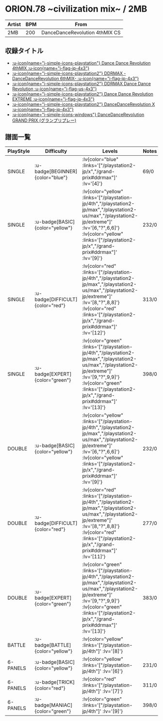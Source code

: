 # ORION.78 \~civilization mix\~ / 2MB

|Artist|BPM|From|
|------|---|----|
|2MB|200|DanceDanceRevolution 4thMIX CS|

## 収録タイトル

- [ :u-icon{name="i-simple-icons-playstation"} Dance Dance Revolution 4thMIX :u-icon{name="i-flag-jp-4x3"} ](/playstation-jp/4th)
- [ :u-icon{name="i-simple-icons-playstation2"} DDRMAX -DanceDanceRevolution 6thMIX- :u-icon{name="i-flag-jp-4x3"} ](/playstation2-jp/max)
- [ :u-icon{name="i-simple-icons-playstation2"} DDRMAX Dance Dance Revolution :u-icon{name="i-flag-us-4x3"} ](/playstation2-us/max)
- [ :u-icon{name="i-simple-icons-playstation2"} Dance Dance Revolution EXTREME :u-icon{name="i-flag-jp-4x3"} ](/playstation2-jp/extreme)
- [ :u-icon{name="i-simple-icons-playstation2"} DanceDanceRevolution X :u-icon{name="i-flag-jp-4x3"} ](/playstation2-jp/x)
- [ :u-icon{name="i-simple-icons-windows"} DanceDanceRevolution GRAND PRIX (グランプリプレー)](/grand-prix#ddrmax)

## 譜面一覧

|PlayStyle|Difficulty|Levels|Notes|Movie|
|---------|----------|------|-----|-----|
|SINGLE| :u-badge[BEGINNER]{color="blue"} | :lv{color="blue" :links='["/playstation2-jp/x","/grand-prix#ddrmax"]' :lv='[4]'} |69/0||
|SINGLE| :u-badge[BASIC]{color="yellow"} | :lv{color="yellow" :links='["/playstation-jp/4th","/playstation2-jp/max","/playstation2-us/max","/playstation2-jp/extreme"]' :lv='[6,"?",6,6]'}  :lv{color="yellow" :links='["/playstation2-jp/x","/grand-prix#ddrmax"]' :lv='[9]'} |232/0||
|SINGLE| :u-badge[DIFFICULT]{color="red"} | :lv{color="red" :links='["/playstation-jp/4th","/playstation2-jp/max","/playstation2-us/max","/playstation2-jp/extreme"]' :lv='[8,"?",8,8]'}  :lv{color="red" :links='["/playstation2-jp/x","/grand-prix#ddrmax"]' :lv='[12]'} |313/0||
|SINGLE| :u-badge[EXPERT]{color="green"} | :lv{color="green" :links='["/playstation-jp/4th","/playstation2-jp/max","/playstation2-us/max","/playstation2-jp/extreme"]' :lv='[9,"?",9,9]'}  :lv{color="green" :links='["/playstation2-jp/x","/grand-prix#ddrmax"]' :lv='[13]'} |398/0||
|DOUBLE| :u-badge[BASIC]{color="yellow"} | :lv{color="yellow" :links='["/playstation-jp/4th","/playstation2-jp/max","/playstation2-us/max","/playstation2-jp/extreme"]' :lv='[6,"?",6,6]'}  :lv{color="yellow" :links='["/playstation2-jp/x","/grand-prix#ddrmax"]' :lv='[9]'} |232/0||
|DOUBLE| :u-badge[DIFFICULT]{color="red"} | :lv{color="red" :links='["/playstation-jp/4th","/playstation2-jp/max","/playstation2-us/max","/playstation2-jp/extreme"]' :lv='[8,"?",8,8]'}  :lv{color="red" :links='["/playstation2-jp/x","/grand-prix#ddrmax"]' :lv='[11]'} |277/0||
|DOUBLE| :u-badge[EXPERT]{color="green"} | :lv{color="green" :links='["/playstation-jp/4th","/playstation2-jp/max","/playstation2-us/max","/playstation2-jp/extreme"]' :lv='[9,"?",9,9]'}  :lv{color="green" :links='["/playstation2-jp/x","/grand-prix#ddrmax"]' :lv='[13]'} |383/0||
|BATTLE| :u-badge[BATTLE]{color="yellow"} | :lv{color="yellow" :links='["/playstation-jp/4th"]' :lv='[8]'} |||
|6-PANELS| :u-badge[BASIC]{color="yellow"} | :lv{color="yellow" :links='["/playstation-jp/4th"]' :lv='[6]'} |231/0||
|6-PANELS| :u-badge[TRICK]{color="red"} | :lv{color="red" :links='["/playstation-jp/4th"]' :lv='[7]'} |311/0||
|6-PANELS| :u-badge[MANIAC]{color="green"} | :lv{color="green" :links='["/playstation-jp/4th"]' :lv='[9]'} |398/0||
